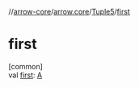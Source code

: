 //[arrow-core](../../../index.md)/[arrow.core](../index.md)/[Tuple5](index.md)/[first](first.md)

# first

[common]\
val [first](first.md): [A](index.md)
